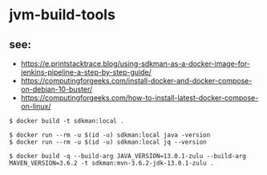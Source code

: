 # jvm-build-tools

## see:

- https://e.printstacktrace.blog/using-sdkman-as-a-docker-image-for-jenkins-pipeline-a-step-by-step-guide/
- https://computingforgeeks.com/install-docker-and-docker-compose-on-debian-10-buster/
- https://computingforgeeks.com/how-to-install-latest-docker-compose-on-linux/

```
$ docker build -t sdkman:local .

$ docker run --rm -u $(id -u) sdkman:local java -version
$ docker run --rm -u $(id -u) sdkman:local jq --version

$ docker build -q --build-arg JAVA_VERSION=13.0.1-zulu --build-arg MAVEN_VERSION=3.6.2 -t sdkman:mvn-3.6.2-jdk-13.0.1-zulu .

```
